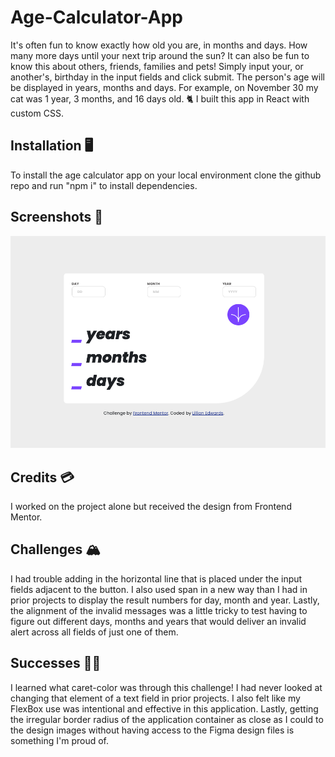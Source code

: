# Age-Calculator-App

It's often fun to know exactly how old you are, in months and days. How many more days until your next trip around the sun? It can also be fun to know this about others, friends, families and pets! Simply input your, or another's, birthday in the input fields and click submit. The person's age will be displayed in years, months and days. For example, on November 30 my cat was 1 year, 3 months, and 16 days old. 🐈‍  I built this app in React with custom CSS. 

## Installation 🖥️
 To install the age calculator app on your local environment clone the github repo and run "npm i" to install dependencies. 

 ## Screenshots 📸
 ![Screenshot](/src/assets/images/screenshot.png)

## Credits 💳
I worked on the project alone but received the design from Frontend Mentor. 

## Challenges 🏔️
I had trouble adding in the horizontal line that is placed under the input fields adjacent to the button. I also used span in a new way than I had in prior projects to display the result numbers for day, month and year. Lastly, the alignment of the invalid messages was a little tricky to test having to figure out different days, months and years that would deliver an invalid alert across all fields of just one of them. 

## Successes 👍🏼
I learned what caret-color was through this challenge! I had never looked at changing that element of a text field in prior projects. I also felt like my FlexBox use was intentional and effective in this application. Lastly, getting the irregular border radius of the application container as close as I could to the design images without having access to the Figma design files is something I'm proud of. 





